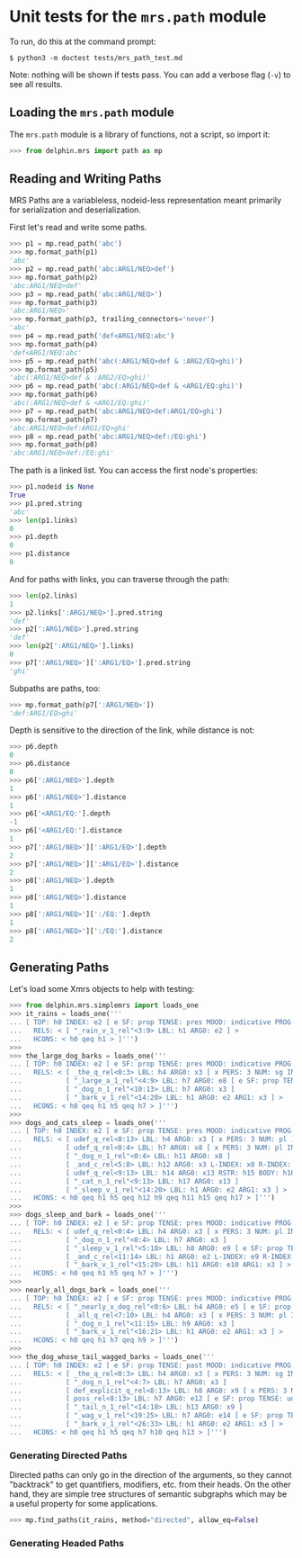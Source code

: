 
# Unit tests for the `mrs.path` module

To run, do this at the command prompt:

    $ python3 -m doctest tests/mrs_path_test.md

Note: nothing will be shown if tests pass. You can add a verbose flag
(`-v`) to see all results.


## Loading the `mrs.path` module

The `mrs.path` module is a library of functions, not a script, so import it:

```python
>>> from delphin.mrs import path as mp

```


## Reading and Writing Paths

MRS Paths are a variableless, nodeid-less representation meant primarily
for serialization and deserialization.

First let's read and write some paths.

```python
>>> p1 = mp.read_path('abc')
>>> mp.format_path(p1)
'abc'
>>> p2 = mp.read_path('abc:ARG1/NEQ>def')
>>> mp.format_path(p2)
'abc:ARG1/NEQ>def'
>>> p3 = mp.read_path('abc:ARG1/NEQ>')
>>> mp.format_path(p3)
'abc:ARG1/NEQ>'
>>> mp.format_path(p3, trailing_connectors='never')
'abc'
>>> p4 = mp.read_path('def<ARG1/NEQ:abc')
>>> mp.format_path(p4)
'def<ARG1/NEQ:abc'
>>> p5 = mp.read_path('abc(:ARG1/NEQ>def & :ARG2/EQ>ghi)')
>>> mp.format_path(p5)
'abc(:ARG1/NEQ>def & :ARG2/EQ>ghi)'
>>> p6 = mp.read_path('abc(:ARG1/NEQ>def & <ARG1/EQ:ghi)')
>>> mp.format_path(p6)
'abc(:ARG1/NEQ>def & <ARG1/EQ:ghi)'
>>> p7 = mp.read_path('abc:ARG1/NEQ>def:ARG1/EQ>ghi')
>>> mp.format_path(p7)
'abc:ARG1/NEQ>def:ARG1/EQ>ghi'
>>> p8 = mp.read_path('abc:ARG1/NEQ>def:/EQ:ghi')
>>> mp.format_path(p8)
'abc:ARG1/NEQ>def:/EQ:ghi'

```

The path is a linked list. You can access the first node's properties:

```python
>>> p1.nodeid is None
True
>>> p1.pred.string
'abc'
>>> len(p1.links)
0
>>> p1.depth
0
>>> p1.distance
0

```

And for paths with links, you can traverse through the path:

```python
>>> len(p2.links)
1
>>> p2.links[':ARG1/NEQ>'].pred.string
'def'
>>> p2[':ARG1/NEQ>'].pred.string
'def'
>>> len(p2[':ARG1/NEQ>'].links)
0
>>> p7[':ARG1/NEQ>'][':ARG1/EQ>'].pred.string
'ghi'

```

Subpaths are paths, too:

```python
>>> mp.format_path(p7[':ARG1/NEQ>'])
'def:ARG1/EQ>ghi'

```

Depth is sensitive to the direction of the link, while distance is not:

```python
>>> p6.depth
0
>>> p6.distance
0
>>> p6[':ARG1/NEQ>'].depth
1
>>> p6[':ARG1/NEQ>'].distance
1
>>> p6['<ARG1/EQ:'].depth
-1
>>> p6['<ARG1/EQ:'].distance
1
>>> p7[':ARG1/NEQ>'][':ARG1/EQ>'].depth
2
>>> p7[':ARG1/NEQ>'][':ARG1/EQ>'].distance
2
>>> p8[':ARG1/NEQ>'].depth
1
>>> p8[':ARG1/NEQ>'].distance
1
>>> p8[':ARG1/NEQ>'][':/EQ:'].depth
1
>>> p8[':ARG1/NEQ>'][':/EQ:'].distance
2

```


## Generating Paths

Let's load some Xmrs objects to help with testing:

```python
>>> from delphin.mrs.simplemrs import loads_one
>>> it_rains = loads_one('''
... [ TOP: h0 INDEX: e2 [ e SF: prop TENSE: pres MOOD: indicative PROG: - PERF: - ]
...   RELS: < [ "_rain_v_1_rel"<3:9> LBL: h1 ARG0: e2 ] >
...   HCONS: < h0 qeq h1 > ]''')
>>>
>>> the_large_dog_barks = loads_one('''
... [ TOP: h0 INDEX: e2 [ e SF: prop TENSE: pres MOOD: indicative PROG: - PERF: - ]
...   RELS: < [ _the_q_rel<0:3> LBL: h4 ARG0: x3 [ x PERS: 3 NUM: sg IND: + ] RSTR: h5 BODY: h6 ]
...           [ "_large_a_1_rel"<4:9> LBL: h7 ARG0: e8 [ e SF: prop TENSE: untensed MOOD: indicative ] ARG1: x3 ]
...           [ "_dog_n_1_rel"<10:13> LBL: h7 ARG0: x3 ]
...           [ "_bark_v_1_rel"<14:20> LBL: h1 ARG0: e2 ARG1: x3 ] >
...   HCONS: < h0 qeq h1 h5 qeq h7 > ]''')
>>>
>>> dogs_and_cats_sleep = loads_one('''
... [ TOP: h0 INDEX: e2 [ e SF: prop TENSE: pres MOOD: indicative PROG: - PERF: - ]
...   RELS: < [ udef_q_rel<0:13> LBL: h4 ARG0: x3 [ x PERS: 3 NUM: pl ] RSTR: h5 BODY: h6 ]
...           [ udef_q_rel<0:4> LBL: h7 ARG0: x8 [ x PERS: 3 NUM: pl IND: + ] RSTR: h9 BODY: h10 ]
...           [ "_dog_n_1_rel"<0:4> LBL: h11 ARG0: x8 ]
...           [ _and_c_rel<5:8> LBL: h12 ARG0: x3 L-INDEX: x8 R-INDEX: x13 [ x PERS: 3 NUM: pl IND: + ] ]
...           [ udef_q_rel<9:13> LBL: h14 ARG0: x13 RSTR: h15 BODY: h16 ]
...           [ "_cat_n_1_rel"<9:13> LBL: h17 ARG0: x13 ]
...           [ "_sleep_v_1_rel"<14:20> LBL: h1 ARG0: e2 ARG1: x3 ] >
...   HCONS: < h0 qeq h1 h5 qeq h12 h9 qeq h11 h15 qeq h17 > ]''')
>>>
>>> dogs_sleep_and_bark = loads_one('''
... [ TOP: h0 INDEX: e2 [ e SF: prop TENSE: pres MOOD: indicative PROG: - PERF: - ]
...   RELS: < [ udef_q_rel<0:4> LBL: h4 ARG0: x3 [ x PERS: 3 NUM: pl IND: + ] RSTR: h5 BODY: h6 ]
...           [ "_dog_n_1_rel"<0:4> LBL: h7 ARG0: x3 ]
...           [ "_sleep_v_1_rel"<5:10> LBL: h8 ARG0: e9 [ e SF: prop TENSE: pres MOOD: indicative PROG: - PERF: - ] ARG1: x3 ]
...           [ _and_c_rel<11:14> LBL: h1 ARG0: e2 L-INDEX: e9 R-INDEX: e10 [ e SF: prop TENSE: pres MOOD: indicative PROG: - PERF: - ] L-HNDL: h8 R-HNDL: h11 ]
...           [ "_bark_v_1_rel"<15:20> LBL: h11 ARG0: e10 ARG1: x3 ] >
...   HCONS: < h0 qeq h1 h5 qeq h7 > ]''')
>>>
>>> nearly_all_dogs_bark = loads_one('''
... [ TOP: h0 INDEX: e2 [ e SF: prop TENSE: pres MOOD: indicative PROG: - PERF: - ]
...   RELS: < [ "_nearly_x_deg_rel"<0:6> LBL: h4 ARG0: e5 [ e SF: prop TENSE: untensed MOOD: indicative PROG: - PERF: - ] ARG1: u6 ]
...           [ _all_q_rel<7:10> LBL: h4 ARG0: x3 [ x PERS: 3 NUM: pl IND: + ] RSTR: h7 BODY: h8 ]
...           [ "_dog_n_1_rel"<11:15> LBL: h9 ARG0: x3 ]
...           [ "_bark_v_1_rel"<16:21> LBL: h1 ARG0: e2 ARG1: x3 ] >
...   HCONS: < h0 qeq h1 h7 qeq h9 > ]''')
>>>
>>> the_dog_whose_tail_wagged_barks = loads_one('''
... [ TOP: h0 INDEX: e2 [ e SF: prop TENSE: past MOOD: indicative PROG: - PERF: - ]
...   RELS: < [ _the_q_rel<0:3> LBL: h4 ARG0: x3 [ x PERS: 3 NUM: sg IND: + ] RSTR: h5 BODY: h6 ]
...           [ "_dog_n_1_rel"<4:7> LBL: h7 ARG0: x3 ]
...           [ def_explicit_q_rel<8:13> LBL: h8 ARG0: x9 [ x PERS: 3 NUM: sg IND: + ] RSTR: h10 BODY: h11 ]
...           [ poss_rel<8:13> LBL: h7 ARG0: e12 [ e SF: prop TENSE: untensed MOOD: indicative PROG: - PERF: - ] ARG1: x9 ARG2: x3 ]
...           [ "_tail_n_1_rel"<14:18> LBL: h13 ARG0: x9 ]
...           [ "_wag_v_1_rel"<19:25> LBL: h7 ARG0: e14 [ e SF: prop TENSE: past MOOD: indicative PROG: - PERF: - ] ARG1: x9 ]
...           [ "_bark_v_1_rel"<26:33> LBL: h1 ARG0: e2 ARG1: x3 ] >
...   HCONS: < h0 qeq h1 h5 qeq h7 h10 qeq h13 > ]''')

```

### Generating Directed Paths

Directed paths can only go in the direction of the arguments, so they
cannot "backtrack" to get quantifiers, modifiers, etc. from their heads.
On the other hand, they are simple tree structures of semantic subgraphs
which may be a useful property for some applications.

```python
>>> mp.find_paths(it_rains, method="directed", allow_eq=False)

```

### Generating Headed Paths